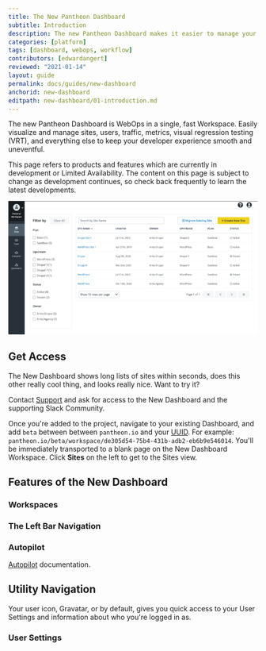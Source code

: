 ```yaml
---
title: The New Pantheon Dashboard
subtitle: Introduction
description: The new Pantheon Dashboard makes it easier to manage your WebOps from one Workspace fast.
categories: [platform]
tags: [dashboard, webops, workflow]
contributors: [edwardangert]
reviewed: "2021-01-14"
layout: guide
permalink: docs/guides/new-dashboard
anchorid: new-dashboard
editpath: new-dashboard/01-introduction.md
---
```


The new Pantheon Dashboard is WebOps in a single, fast Workspace. Easily visualize and manage sites, users, traffic, metrics, visual regression testing (VRT), and everything else to keep your developer experience smooth and uneventful.

<Alert title="Limited Availability" type="info" icon="leaf">

This page refers to products and features which are currently in development or Limited Availability. The content on this page is subject to change as development continues, so check back frequently to learn the latest developments.

</Alert>

![A screenshot of the new Dashboard shows a Workspace with a list of sites](../../../images/dashboard/new-dashboard/workspace.png)

## Get Access

The New Dashboard shows long lists of sites within seconds, does this other really cool thing, and looks really nice. Want to try it?

Contact [Support](/support) and ask for access to the New Dashboard and the supporting Slack Community.

Once you're added to the project, navigate to your existing Dashboard, and add `beta` between between `pantheon.io` and your [UUID](/glossary#uuid). For example: `pantheon.io/beta/workspace/de305d54-75b4-431b-adb2-eb6b9e546014`. You'll be immediately transported to a blank page on the New Dashboard Workspace. Click **Sites** on the left to get to the Sites view.

## Features of the New Dashboard

### Workspaces

### The Left Bar Navigation

### Autopilot

[Autopilot](/autopilot) documentation.

## Utility Navigation

Your user icon, Gravatar, or <i className="fa fa-user-circle"></i> by default, gives you quick access to your User Settings and information about who you're logged in as.
### User Settings
